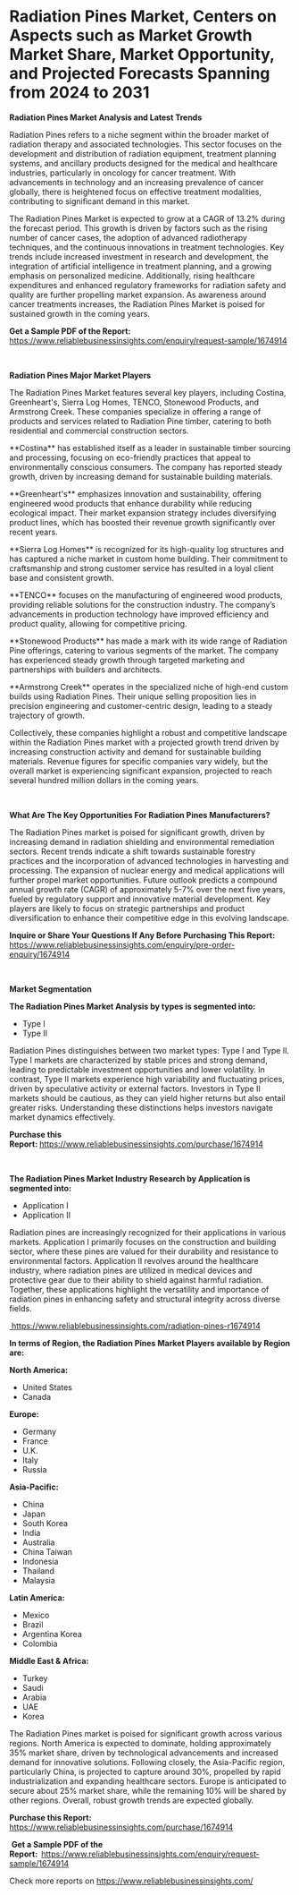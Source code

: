 <p><h1>Radiation Pines Market, Centers on Aspects such as Market Growth Market Share, Market Opportunity, and Projected Forecasts Spanning from 2024 to 2031</h1></p><p><strong>Radiation Pines Market Analysis and Latest Trends</strong></p>
<p><p>Radiation Pines refers to a niche segment within the broader market of radiation therapy and associated technologies. This sector focuses on the development and distribution of radiation equipment, treatment planning systems, and ancillary products designed for the medical and healthcare industries, particularly in oncology for cancer treatment. With advancements in technology and an increasing prevalence of cancer globally, there is heightened focus on effective treatment modalities, contributing to significant demand in this market.</p><p>The Radiation Pines Market is expected to grow at a CAGR of 13.2% during the forecast period. This growth is driven by factors such as the rising number of cancer cases, the adoption of advanced radiotherapy techniques, and the continuous innovations in treatment technologies. Key trends include increased investment in research and development, the integration of artificial intelligence in treatment planning, and a growing emphasis on personalized medicine. Additionally, rising healthcare expenditures and enhanced regulatory frameworks for radiation safety and quality are further propelling market expansion. As awareness around cancer treatments increases, the Radiation Pines Market is poised for sustained growth in the coming years.</p></p>
<p><strong>Get a Sample PDF of the Report:&nbsp;</strong> <a href="https://www.reliablebusinessinsights.com/enquiry/request-sample/1674914?utm_campaign=97&utm_medium=2&utm_source=Github&utm_content=ia&utm_term=28122024&utm_id=radiation-pines">https://www.reliablebusinessinsights.com/enquiry/request-sample/1674914</a></p>
<p>&nbsp;</p>
<p><strong>Radiation Pines Major Market Players</strong></p>
<p><p>The Radiation Pines Market features several key players, including Costina, Greenheart's, Sierra Log Homes, TENCO, Stonewood Products, and Armstrong Creek. These companies specialize in offering a range of products and services related to Radiation Pine timber, catering to both residential and commercial construction sectors.</p><p>**Costina** has established itself as a leader in sustainable timber sourcing and processing, focusing on eco-friendly practices that appeal to environmentally conscious consumers. The company has reported steady growth, driven by increasing demand for sustainable building materials.</p><p>**Greenheart's** emphasizes innovation and sustainability, offering engineered wood products that enhance durability while reducing ecological impact. Their market expansion strategy includes diversifying product lines, which has boosted their revenue growth significantly over recent years.</p><p>**Sierra Log Homes** is recognized for its high-quality log structures and has captured a niche market in custom home building. Their commitment to craftsmanship and strong customer service has resulted in a loyal client base and consistent growth.</p><p>**TENCO** focuses on the manufacturing of engineered wood products, providing reliable solutions for the construction industry. The company’s advancements in production technology have improved efficiency and product quality, allowing for competitive pricing.</p><p>**Stonewood Products** has made a mark with its wide range of Radiation Pine offerings, catering to various segments of the market. The company has experienced steady growth through targeted marketing and partnerships with builders and architects.</p><p>**Armstrong Creek** operates in the specialized niche of high-end custom builds using Radiation Pines. Their unique selling proposition lies in precision engineering and customer-centric design, leading to a steady trajectory of growth.</p><p>Collectively, these companies highlight a robust and competitive landscape within the Radiation Pines market with a projected growth trend driven by increasing construction activity and demand for sustainable building materials. Revenue figures for specific companies vary widely, but the overall market is experiencing significant expansion, projected to reach several hundred million dollars in the coming years.</p></p>
<p>&nbsp;</p>
<p><strong>What Are The Key Opportunities For Radiation Pines Manufacturers?</strong></p>
<p><p>The Radiation Pines market is poised for significant growth, driven by increasing demand in radiation shielding and environmental remediation sectors. Recent trends indicate a shift towards sustainable forestry practices and the incorporation of advanced technologies in harvesting and processing. The expansion of nuclear energy and medical applications will further propel market opportunities. Future outlook predicts a compound annual growth rate (CAGR) of approximately 5-7% over the next five years, fueled by regulatory support and innovative material development. Key players are likely to focus on strategic partnerships and product diversification to enhance their competitive edge in this evolving landscape.</p></p>
<p><strong>Inquire or Share Your Questions If Any Before Purchasing This Report:</strong> <a href="https://www.reliablebusinessinsights.com/enquiry/pre-order-enquiry/1674914?utm_campaign=97&utm_medium=2&utm_source=Github&utm_content=ia&utm_term=28122024&utm_id=radiation-pines">https://www.reliablebusinessinsights.com/enquiry/pre-order-enquiry/1674914</a></p>
<p>&nbsp;</p>
<p><strong>Market Segmentation</strong></p>
<p><strong>The Radiation Pines Market Analysis by types is segmented into:</strong></p>
<p><ul><li>Type I</li><li>Type II</li></ul></p>
<p><p>Radiation Pines distinguishes between two market types: Type I and Type II. Type I markets are characterized by stable prices and strong demand, leading to predictable investment opportunities and lower volatility. In contrast, Type II markets experience high variability and fluctuating prices, driven by speculative activity or external factors. Investors in Type II markets should be cautious, as they can yield higher returns but also entail greater risks. Understanding these distinctions helps investors navigate market dynamics effectively.</p></p>
<p><strong>Purchase this Report:&nbsp;</strong><a href="https://www.reliablebusinessinsights.com/purchase/1674914?utm_campaign=97&utm_medium=2&utm_source=Github&utm_content=ia&utm_term=28122024&utm_id=radiation-pines">https://www.reliablebusinessinsights.com/purchase/1674914</a></p>
<p>&nbsp;</p>
<p><strong>The Radiation Pines Market Industry Research by Application is segmented into:</strong></p>
<p><ul><li>Application I</li><li>Application II</li></ul></p>
<p><p>Radiation pines are increasingly recognized for their applications in various markets. Application I primarily focuses on the construction and building sector, where these pines are valued for their durability and resistance to environmental factors. Application II revolves around the healthcare industry, where radiation pines are utilized in medical devices and protective gear due to their ability to shield against harmful radiation. Together, these applications highlight the versatility and importance of radiation pines in enhancing safety and structural integrity across diverse fields.</p></p>
<p><a href="https://www.reliablebusinessinsights.com/radiation-pines-r1674914?utm_campaign=97&utm_medium=2&utm_source=Github&utm_content=ia&utm_term=28122024&utm_id=radiation-pines">&nbsp;https://www.reliablebusinessinsights.com/radiation-pines-r1674914</a></p>
<p><strong>In terms of Region, the Radiation Pines Market Players available by Region are:</strong></p>
<p>
    <p> <strong> North America: </strong>
        <ul>
            <li>United States</li>
            <li>Canada</li>
        </ul>
        </p> 
    <p> <strong> Europe: </strong>
        <ul>
            <li>Germany</li>
            <li>France</li>
            <li>U.K.</li>
            <li>Italy</li>
            <li>Russia</li>
        </ul>
        </p> 
    <p> <strong> Asia-Pacific: </strong>
        <ul>
            <li>China</li>
            <li>Japan</li>
            <li>South Korea</li>
            <li>India</li>
            <li>Australia</li>
            <li>China Taiwan</li>
            <li>Indonesia</li>
            <li>Thailand</li>
            <li>Malaysia</li>
        </ul>
        </p> 
    <p> <strong> Latin America: </strong>
        <ul>
            <li>Mexico</li>
            <li>Brazil</li>
            <li>Argentina Korea</li>
            <li>Colombia</li>
        </ul>
        </p> 
    <p> <strong> Middle East & Africa: </strong>
        <ul>
            <li>Turkey</li>
            <li>Saudi</li>
            <li>Arabia</li>
            <li>UAE</li>
            <li>Korea</li>
        </ul>
    </p>
    </p>
<p><p>The Radiation Pines market is poised for significant growth across various regions. North America is expected to dominate, holding approximately 35% market share, driven by technological advancements and increased demand for innovative solutions. Following closely, the Asia-Pacific region, particularly China, is projected to capture around 30%, propelled by rapid industrialization and expanding healthcare sectors. Europe is anticipated to secure about 25% market share, while the remaining 10% will be shared by other regions. Overall, robust growth trends are expected globally.</p></p>
<p><strong>Purchase this Report: </strong><a href="https://www.reliablebusinessinsights.com/purchase/1674914?utm_campaign=97&utm_medium=2&utm_source=Github&utm_content=ia&utm_term=28122024&utm_id=radiation-pines">https://www.reliablebusinessinsights.com/purchase/1674914</a></p>
<p>&nbsp;<strong>Get a Sample PDF of the Report:&nbsp;&nbsp;</strong><a href="https://www.reliablebusinessinsights.com/enquiry/request-sample/1674914?utm_campaign=97&utm_medium=2&utm_source=Github&utm_content=ia&utm_term=28122024&utm_id=radiation-pines">https://www.reliablebusinessinsights.com/enquiry/request-sample/1674914</a></p>
<p><strong></strong></p>
<p>Check more reports on <a href="https://www.reliablebusinessinsights.com/?utm_campaign=97&utm_medium=2&utm_source=Github&utm_content=ia&utm_term=28122024&utm_id=radiation-pines">https://www.reliablebusinessinsights.com/</a></p>